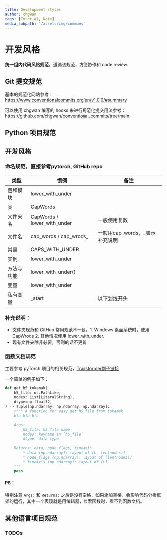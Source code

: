 ```yaml
---
title: Development styles
author: chgwan
tags: [Tutorial, Note]
media_subpath: "/assets/img/commons"
--- 
```

# 开发风格
**统一组内代码风格规范**。遵循该规范，方便协作和 code review.

## Git 提交规范
基本的规范化网站参考：https://www.conventionalcommits.org/en/v1.0.0/#summary

可以使用 chgwan 编写的 hooks 来进行规范化提交用法参考：https://github.com/chgwan/conventional_commits/tree/main

## Python 项目规范
## 开发风格
### 命名规范，直接参考pytorch, GitHub repo
| 类型       | 惯例                          | 备注                           |
| ---------- | ----------------------------- | ------------------------------ |
| 包和模块   | lower_with_under              |                                |
| 类         | CapWords                      |                                |
| 文件夹名   | CapWords / lower_with_under   | 一般使用复数                   |
| 文件名     | cap_words / cap_wrods_<intro> | 一般用cap_words，_表示补充说明 |
| 常量       | CAPS_WITH_UNDER               |                                |
| 实例       | lower_with_under              |                                |
| 方法与功能 | lower_with_under()            |                                |
| 变量       | lower_with_under              |                                |
| 私有变量   | _start                        | 以下划线开头                   |

### 补充说明：
- 文件夹规范和 GitHub 常用规范不一致，1. Windows 桌面系统时，使用 CapWrods 2. 其他情况使用 lower_with_under.
- 现有文件夹除非必要，否则的话不更新

### 函数文档规范
主要参考 pyTorch 项目的相关规范，[Transformer例子链接](https://github.com/pytorch/pytorch/blob/v2.6.0/torch/nn/modules/transformer.py#L57)

一个简单的例子如下：
```python
def get_h5_tokamak(
    h5_file: os.PathLike,
    nodes: List[LiteralString],
    dtype=np.float32,
) -> Tuple[np.ndarray, np.ndarray, np.ndarray]:
    r""" A function for easy get h5 file from tokamak
    bla bla bla

    Args:
        h5_file: h5 file name
        nodes: keyname in `h5_file`
        dtype: data type
        
    Returns: data, node_flags, timeAxis
        * data (np.ndarray): layout of [L, len(nodes)]
        * node_flags (np.ndarray): layout of [len(nodes)]
        * timeAxis (np.ndarray): layout of [L]
    """
    pass
```
#### PS：
特别注意 `Args:` 和 `Returns:` 之后是没有空格，如果添加空格，会影响代码分析框架的运行，其中一个表现就是用编辑器，检索函数时，看不到函数文档。

## 其他语言项目规范
### TODOs
